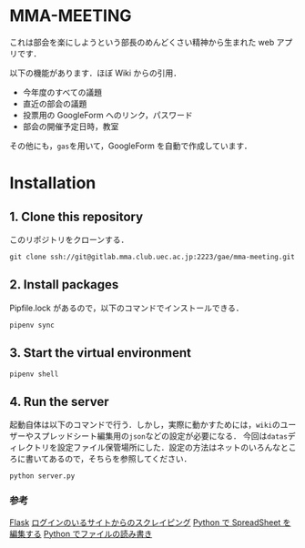 # MMA-MEETING

これは部会を楽にしようという部長のめんどくさい精神から生まれた web アプリです．

以下の機能があります．ほぼ Wiki からの引用．

-   今年度のすべての議題
-   直近の部会の議題
-   投票用の GoogleForm へのリンク，パスワード
-   部会の開催予定日時，教室

その他にも，`gas`を用いて，GoogleForm を自動で作成しています．

# Installation

## 1. Clone this repository

このリポジトリをクローンする．

```
git clone ssh://git@gitlab.mma.club.uec.ac.jp:2223/gae/mma-meeting.git
```

## 2. Install packages

Pipfile.lock があるので，以下のコマンドでインストールできる．

```
pipenv sync
```

## 3. Start the virtual environment

```
pipenv shell
```

## 4. Run the server

起動自体は以下のコマンドで行う．しかし，実際に動かすためには，`wiki`のユーザーやスプレッドシート編集用の`json`などの設定が必要になる．
今回は`datas`ディレクトリを設定ファイル保管場所にした．設定の方法はネットのいろんなところに書いてあるので，そちらを参照してください．

```
python server.py
```

### 参考

[Flask](https://msiz07-flask-docs-ja.readthedocs.io/ja/latest/)
[ログインのいるサイトからのスクレイピング](https://zenn.dev/mamekko/articles/ea44fe8a77da7c)
[Python で SpreadSheet を編集する](https://zenn.dev/eito_blog/articles/02c132bbc1c4bd)
[Python でファイルの読み書き](https://zenn.dev/makio/articles/66e7e24d7c4478)

